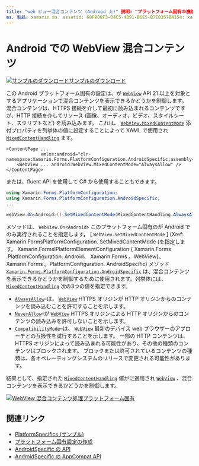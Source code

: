 ```yaml
---
title: "web ビュー混合コンテンツ (Android 上)" 説明: "プラットフォーム固有の機能を使用すると、カスタムレンダラーや特殊効果を実装することなく、特定のプラットフォームでのみ使用できる機能を使用できます。 この記事では、API 21 以上を対象とするアプリケーションで WebView に混合コンテンツを表示する Android プラットフォーム固有のを使用する方法について説明します。
ms. 製品: xamarin ms. assetid: 68F908F3-04C5-4B91-B6E5-B7E8357B4154: xamarin-forms author: davidbritch ms. author: dabritch ms. date: 07/10/2018 no loc: [ Xamarin.Forms , Xamarin.Essentials ]
---
```


# <a name="webview-mixed-content-on-android"></a>Android での WebView 混合コンテンツ

[![サンプルのダウンロード](~/media/shared/download.png)サンプルのダウンロード](https://docs.microsoft.com/samples/xamarin/xamarin-forms-samples/userinterface-platformspecifics)

この Android プラットフォーム固有の設定は、が [`WebView`](xref:Xamarin.Forms.WebView) API 21 以上を対象とするアプリケーションで混合コンテンツを表示できるかどうかを制御します。 混合コンテンツは、HTTPS 接続を介して最初に読み込まれるコンテンツですが、HTTP 接続を介してリソース (画像、オーディオ、ビデオ、スタイルシート、スクリプトなど) を読み込みます。 これは、 [`WebView.MixedContentMode`](xref:Xamarin.Forms.PlatformConfiguration.AndroidSpecific.WebView.MixedContentModeProperty) 添付プロパティを列挙体の値に設定することによって XAML で使用され [`MixedContentHandling`](xref:Xamarin.Forms.PlatformConfiguration.AndroidSpecific.MixedContentHandling) ます。

```xaml
<ContentPage ...
             xmlns:android="clr-namespace:Xamarin.Forms.PlatformConfiguration.AndroidSpecific;assembly=Xamarin.Forms.Core">
    <WebView ... android:WebView.MixedContentMode="AlwaysAllow" />
</ContentPage>
```

または、fluent API を使用して C# から使用することもできます。

```csharp
using Xamarin.Forms.PlatformConfiguration;
using Xamarin.Forms.PlatformConfiguration.AndroidSpecific;
...

webView.On<Android>().SetMixedContentMode(MixedContentHandling.AlwaysAllow);
```

メソッドは、 `WebView.On<Android>` このプラットフォーム固有のが Android でのみ実行されることを指定します。 [ `WebView.SetMixedContentMode` ] (Xref: Xamarin.FormsPlatformConfiguration. SetMixedContentMode (を指定します。 Xamarin.FormsIPlatformElementConfiguration { Xamarin.Forms .PlatformConfiguration. Android、 Xamarin.Forms 。WebView}、 Xamarin.Forms 。PlatformConfiguration. AndroidSpecific) メソッド [`Xamarin.Forms.PlatformConfiguration.AndroidSpecific`](xref:Xamarin.Forms.PlatformConfiguration.AndroidSpecific) は、混合コンテンツを表示できるかどうかを制御するために使用されます。列挙体には、 [`MixedContentHandling`](xref:Xamarin.Forms.PlatformConfiguration.AndroidSpecific.MixedContentHandling) 次の3つの値を指定できます。

- [`AlwaysAllow`](xref:Xamarin.Forms.PlatformConfiguration.AndroidSpecific.MixedContentHandling.AlwaysAllow)–は、 [`WebView`](xref:Xamarin.Forms.WebView) HTTPS オリジンが HTTP オリジンからのコンテンツを読み込むことを許可することを示します。
- [`NeverAllow`](xref:Xamarin.Forms.PlatformConfiguration.AndroidSpecific.MixedContentHandling.NeverAllow)–が [`WebView`](xref:Xamarin.Forms.WebView) HTTPS オリジンによる HTTP オリジンからのコンテンツの読み込みを許可しないことを示します。
- [`CompatibilityMode`](xref:Xamarin.Forms.PlatformConfiguration.AndroidSpecific.MixedContentHandling.CompatibilityMode)–は、 [`WebView`](xref:Xamarin.Forms.WebView) 最新のデバイス web ブラウザーのアプローチとの互換性を試行することを示します。 一部の HTTP コンテンツは、HTTPS オリジンによって読み込まれる可能性があり、その他の種類のコンテンツはブロックされます。 ブロックまたは許可されているコンテンツの種類は、各オペレーティングシステムのリリースで変更される可能性があります。

結果として、指定された [`MixedContentHandling`](xref:Xamarin.Forms.PlatformConfiguration.AndroidSpecific.MixedContentHandling) 値がに適用され [`WebView`](xref:Xamarin.Forms.WebView) 、混合コンテンツを表示できるかどうかを制御します。

[![WebView 混合コンテンツ処理プラットフォーム固有](webview-mixed-content-images/webview-mixedcontent.png "WebView 混合コンテンツ処理プラットフォーム固有")](webview-mixed-content-images/webview-mixedcontent-large.png#lightbox "WebView 混合コンテンツ処理プラットフォーム固有")

## <a name="related-links"></a>関連リンク

- [PlatformSpecifics (サンプル)](https://docs.microsoft.com/samples/xamarin/xamarin-forms-samples/userinterface-platformspecifics)
- [プラットフォーム固有設定の作成](~/xamarin-forms/platform/platform-specifics/index.md#creating-platform-specifics)
- [AndroidSpecific の API](xref:Xamarin.Forms.PlatformConfiguration.AndroidSpecific)
- [AndroidSpecific の AppCompat API](xref:Xamarin.Forms.PlatformConfiguration.AndroidSpecific.AppCompat)
